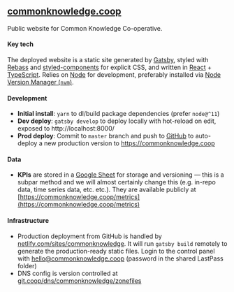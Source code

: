 ## [commonknowledge.coop](https://commonknowledge.coop)

Public website for Common Knowledge Co-operative.

#### Key tech

The deployed website is a static site generated by [Gatsby](https://www.gatsbyjs.org), styled with [Rebass](https://rebassjs.org/) and [styled-components](https://www.styled-components.com/) for explicit CSS, and written in [React](https://reactjs.org/) + [TypeScript](https://www.typescriptlang.org/). Relies on [Node](https://nodejs.org/en/) for development, preferably installed via [Node Version Manager (`nvm`)](https://github.com/creationix/nvm).

#### Development

- **Initial install**: `yarn` to dl/build package dependencies (prefer `node@^11`)
- **Dev deploy**: `gatsby develop` to deploy locally with hot-reload on edit, exposed to http://localhost:8000/
- **Prod deploy**: Commit to `master` branch and push to [GitHub](https://github.com/commonknowledge/website) to auto-deploy a new production version to https://commonknowledge.coop

#### Data

- **KPIs** are stored in a [Google Sheet](https://docs.google.com/spreadsheets/d/1BU32Yf9MNX_rbHxus1ClG3EDSpjKbljl7orDJGv3lM0/edit#gid=0) for storage and versioning — this is a subpar method and we will almost certainly change this (e.g. in-repo data, time series data, etc. etc.). They are available publicly at [https://commonknowledge.coop/metrics](https://commonknowledge.coop/metrics)

#### Infrastructure

- Production deployment from GitHub is handled by [netlify.com/sites/commonknowledge](https://app.netlify.com/sites/commonknowledge/overview). It will run `gatsby build` remotely to generate the production-ready static files. Login to the control panel with hello@commonknowledge.coop (password in the shared LastPass folder)
- DNS config is version controlled at [git.coop/dns/commonknowledge/zonefiles](https://git.coop/dns/commonknowledge/zonefiles)
